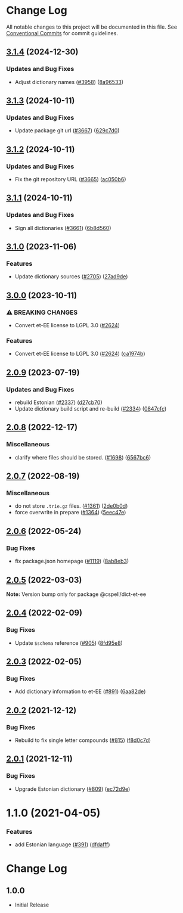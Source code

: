 # Change Log

All notable changes to this project will be documented in this file.
See [Conventional Commits](https://conventionalcommits.org) for commit guidelines.

## [3.1.4](https://github.com/streetsidesoftware/cspell-dicts/compare/@cspell/dict-et-ee@3.1.3...@cspell/dict-et-ee@3.1.4) (2024-12-30)


### Updates and Bug Fixes

* Adjust dictionary names ([#3958](https://github.com/streetsidesoftware/cspell-dicts/issues/3958)) ([8a96533](https://github.com/streetsidesoftware/cspell-dicts/commit/8a96533bec21280103740868b81559437c413501))

## [3.1.3](https://github.com/streetsidesoftware/cspell-dicts/compare/@cspell/dict-et-ee@3.1.2...@cspell/dict-et-ee@3.1.3) (2024-10-11)


### Updates and Bug Fixes

* Update package git url ([#3667](https://github.com/streetsidesoftware/cspell-dicts/issues/3667)) ([629c7d0](https://github.com/streetsidesoftware/cspell-dicts/commit/629c7d0a5e1bacad1d3874b1f8372edc3494ef97))

## [3.1.2](https://github.com/streetsidesoftware/cspell-dicts/compare/@cspell/dict-et-ee@3.1.1...@cspell/dict-et-ee@3.1.2) (2024-10-11)


### Updates and Bug Fixes

* Fix the git repository URL ([#3665](https://github.com/streetsidesoftware/cspell-dicts/issues/3665)) ([ac050b6](https://github.com/streetsidesoftware/cspell-dicts/commit/ac050b697d57820109995e92fac5ccc32ced1723))

## [3.1.1](https://github.com/streetsidesoftware/cspell-dicts/compare/@cspell/dict-et-ee@3.1.0...@cspell/dict-et-ee@3.1.1) (2024-10-11)


### Updates and Bug Fixes

* Sign all dictionaries ([#3661](https://github.com/streetsidesoftware/cspell-dicts/issues/3661)) ([6b8d560](https://github.com/streetsidesoftware/cspell-dicts/commit/6b8d560cf51a593458ce42bca415859f872cfc97))

## [3.1.0](https://github.com/streetsidesoftware/cspell-dicts/compare/@cspell/dict-et-ee@3.0.0...@cspell/dict-et-ee@3.1.0) (2023-11-06)


### Features

* Update dictionary sources ([#2705](https://github.com/streetsidesoftware/cspell-dicts/issues/2705)) ([27ad9de](https://github.com/streetsidesoftware/cspell-dicts/commit/27ad9de120fc71bc1b9a2aacc4407c423aeee2fd))

## [3.0.0](https://github.com/streetsidesoftware/cspell-dicts/compare/@cspell/dict-et-ee@2.0.9...@cspell/dict-et-ee@3.0.0) (2023-10-11)


### ⚠ BREAKING CHANGES

* Convert et-EE license to LGPL 3.0 ([#2624](https://github.com/streetsidesoftware/cspell-dicts/issues/2624))

### Features

* Convert et-EE license to LGPL 3.0 ([#2624](https://github.com/streetsidesoftware/cspell-dicts/issues/2624)) ([ca1974b](https://github.com/streetsidesoftware/cspell-dicts/commit/ca1974b547648e7c85ce4aba22a1f008bd23c8f9))

## [2.0.9](https://github.com/streetsidesoftware/cspell-dicts/compare/@cspell/dict-et-ee@2.0.8...@cspell/dict-et-ee@2.0.9) (2023-07-19)


### Updates and Bug Fixes

* rebuild Estonian ([#2337](https://github.com/streetsidesoftware/cspell-dicts/issues/2337)) ([d27cb70](https://github.com/streetsidesoftware/cspell-dicts/commit/d27cb70927043e51c964edd85e21589d876add68))
* Update dictionary build script and re-build ([#2334](https://github.com/streetsidesoftware/cspell-dicts/issues/2334)) ([0847cfc](https://github.com/streetsidesoftware/cspell-dicts/commit/0847cfc9623018940e7761e08eeba0ec7c0a320e))

## [2.0.8](https://github.com/streetsidesoftware/cspell-dicts/compare/@cspell/dict-et-ee@2.0.7...@cspell/dict-et-ee@2.0.8) (2022-12-17)


### Miscellaneous

* clarify where files should be stored. ([#1698](https://github.com/streetsidesoftware/cspell-dicts/issues/1698)) ([6567bc6](https://github.com/streetsidesoftware/cspell-dicts/commit/6567bc62130404cb32945bdcc3bf07316c839396))

## [2.0.7](https://github.com/streetsidesoftware/cspell-dicts/compare/@cspell/dict-et-ee@2.0.6...@cspell/dict-et-ee@2.0.7) (2022-08-19)


### Miscellaneous

* do not store `.trie.gz` files. ([#1361](https://github.com/streetsidesoftware/cspell-dicts/issues/1361)) ([2de0b0d](https://github.com/streetsidesoftware/cspell-dicts/commit/2de0b0df4b8addfd69e2e6899c05f8b502799b7c))
* force overwrite in prepare ([#1364](https://github.com/streetsidesoftware/cspell-dicts/issues/1364)) ([5eec47e](https://github.com/streetsidesoftware/cspell-dicts/commit/5eec47e223f1dd6370fcbc3c1b6b0361c92bbddf))

## [2.0.6](https://github.com/streetsidesoftware/cspell-dicts/compare/@cspell/dict-et-ee@2.0.5...@cspell/dict-et-ee@2.0.6) (2022-05-24)


### Bug Fixes

* fix package.json homepage ([#1119](https://github.com/streetsidesoftware/cspell-dicts/issues/1119)) ([8ab8eb3](https://github.com/streetsidesoftware/cspell-dicts/commit/8ab8eb3733b7b9c783b5d93fdeff4d4ca739e8f4))





## [2.0.5](https://github.com/streetsidesoftware/cspell-dicts/compare/@cspell/dict-et-ee@2.0.4...@cspell/dict-et-ee@2.0.5) (2022-03-03)

**Note:** Version bump only for package @cspell/dict-et-ee





## [2.0.4](https://github.com/streetsidesoftware/cspell-dicts/compare/@cspell/dict-et-ee@2.0.3...@cspell/dict-et-ee@2.0.4) (2022-02-09)


### Bug Fixes

* Update `$schema` reference ([#905](https://github.com/streetsidesoftware/cspell-dicts/issues/905)) ([8fd95e8](https://github.com/streetsidesoftware/cspell-dicts/commit/8fd95e855f8830607b115089bf88dd7fcc7984e4))





## [2.0.3](https://github.com/streetsidesoftware/cspell-dicts/compare/@cspell/dict-et-ee@2.0.2...@cspell/dict-et-ee@2.0.3) (2022-02-05)


### Bug Fixes

* Add dictionary information to et-EE ([#891](https://github.com/streetsidesoftware/cspell-dicts/issues/891)) ([6aa82de](https://github.com/streetsidesoftware/cspell-dicts/commit/6aa82de224a5c4d2bc8cc576d53ce4ad71eaae9c))





## [2.0.2](https://github.com/streetsidesoftware/cspell-dicts/compare/@cspell/dict-et-ee@2.0.1...@cspell/dict-et-ee@2.0.2) (2021-12-12)


### Bug Fixes

* Rebuild to fix single letter compounds ([#815](https://github.com/streetsidesoftware/cspell-dicts/issues/815)) ([f8d0c7d](https://github.com/streetsidesoftware/cspell-dicts/commit/f8d0c7d5d66a00c19bcde2fd310b1eb3bdbd8396))





## [2.0.1](https://github.com/streetsidesoftware/cspell-dicts/compare/@cspell/dict-et-ee@1.1.0...@cspell/dict-et-ee@2.0.1) (2021-12-11)


### Bug Fixes

* Upgrade Estonian dictionary ([#809](https://github.com/streetsidesoftware/cspell-dicts/issues/809)) ([ec72d9e](https://github.com/streetsidesoftware/cspell-dicts/commit/ec72d9e8600d2c386e6177df4797492ece2524e3))





# 1.1.0 (2021-04-05)


### Features

* add Estonian language ([#391](https://github.com/streetsidesoftware/cspell-dicts/issues/391)) ([dfdafff](https://github.com/streetsidesoftware/cspell-dicts/commit/dfdafff34f8a213433571e767addf55ca0f59303))





# Change Log

## 1.0.0

- Initial Release
